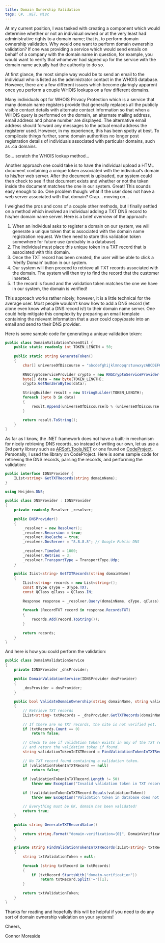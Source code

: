 ```yaml
---
title: Domain Ownership Validation
tags: C#, .NET, Misc
---
```


At my current position, I was tasked with creating a component which would determine 
whether or not an individual owned or at the very least had administrative rights to a 
domain name; that is, to perform domain ownership validation. Why would one want to 
perform domain ownership validation? If one was providing a service which would send 
emails on behalf of a company with the domain name in question, for example, you would 
want to verify that whomever had signed up for the service with the domain name actually 
had the authority to do so.  
  
At first glance, the most simple way would be to send an email to the individual who 
is listed as the administrator contact in the WHOIS database. However, there are a few 
different issues which become glaringly apparent once you perform a couple WHOIS lookups 
on a few different domains.  
  
Many individuals opt for WHOIS Privacy Protection which is a service that many domain 
name registers provide that generally replaces all the publicly visible contact details 
with alternate contact information so that when a WHOIS query is performed on the domain, 
an alternate mailing address, email address and phone number are displayed. The alternative 
email address should forward any messages to the actual email address the registerer used. 
However, in my experience, this has been spotty at best. To complicate things further, some 
domain authorities no longer post registration details of individuals associated with 
particular domains, such as .ca domains.  
  
So… scratch the WHOIS lookup method…  
  
Another approach one could take is to have the individual upload a HTML document containing a 
unique token associated with the individual’s domain to his/her web server. After the document is 
uploaded, our system could then check to see if that document exists and whether or not the token 
inside the document matches the one in our system. Great! This sounds easy enough to do. One problem 
though: what if the user does not have a web server associated with that 
domain? Crap… moving on…  
  
I weighed the pros and cons of a couple other methods, but I finally settled on a method which 
involved an individual adding a TXT DNS record to his/her domain name server. Here is a brief 
overview of the approach:  
  
1. When an individual asks to register a domain on our system, we will generate a 
unique token that is associated with the domain name registration request. We then need 
to store this validation token somewhere for future use (probably in a database).  
2. The individual must place this unique token in a TXT record that is associated 
with this domain.  
3. Once the TXT record has been created, the user will be able to click 
a ‘Verify Domain’ button in our system.  
4. Our system will then proceed to retrieve all TXT records associated 
with the domain. The system will then try to find the record that the 
customer inserted.  
5. If the record is found and the validation token matches the one we have 
in our system, the domain is verified!  

This approach works rather nicely; however, it is a little technical for the average 
user. Most people wouldn’t know how to add a DNS record (let alone even know what a 
DNS record is!) to their domain name server. One could help mitigate this complexity by 
preparing an email template containing the relevant information that a user could copy/paste 
into an email and send to their DNS provider.  
  
Here is some sample code for generating a unique validation token:  
  
```cs
public class DomainValidationTokenUtil {
    public static readonly int TOKEN_LENGTH = 50;        
 
    public static string GenerateToken()
    {
        char[] universeOfDiscourse = "abcdefghijklmnopqrstuvwxyzABCDEFGHIJKLMNOPQRSTUVWXYZ1234567890".ToCharArray();
            
        RNGCryptoServiceProvider crypto = new RNGCryptoServiceProvider();
        byte[] data = new byte[TOKEN_LENGTH];
        crypto.GetNonZeroBytes(data);
 
        StringBuilder result = new StringBuilder(TOKEN_LENGTH);
        foreach (byte b in data)
        {
            result.Append(universeOfDiscourse[b % (universeOfDiscourse.Length - 1)]);
        }
            
        return result.ToString();
    }
}
```
  
As far as I know, the .NET framework does not have a built-in mechanism for 
nicely retrieving DNS records, so instead of writing our own, let us use a 3rd party 
library such as [ARSoft.Tools.NET](http://arsofttoolsnet.codeplex.com/) or one found on 
[CodeProject](http://www.codeproject.com/Articles/23673/DNS-NET-Resolver-C). Personally, 
I used the library on CodeProject. Here is some sample code for retrieving the DNS 
records, parsing the records, and performing the validation:  
  
```cs
public interface IDNSProvider {
    IList<string> GetTXTRecords(string domainName);
}
```

```cs
using Heijden.DNS;
 
public class DNSProvider : IDNSProvider
{
    private readonly Resolver _resolver;
 
    public DNSProvider()
    {
        _resolver = new Resolver();
        _resolver.Recursion = true;
        _resolver.UseCache = true;
        _resolver.DnsServer = "8.8.8.8"; // Google Public DNS
 
        _resolver.TimeOut = 1000;
        _resolver.Retries = 3;
        _resolver.TransportType = TransportType.Udp;
    }
 
    public IList<string> GetTXTRecords(string domainName)
    {
        IList<string> records = new List<string>();
        const QType qType = QType.TXT;
        const QClass qClass = QClass.IN;
 
        Response response = _resolver.Query(domainName, qType, qClass);
 
        foreach (RecordTXT record in response.RecordsTXT)
        {
            records.Add(record.ToString());
        }
 
        return records;
    }
}
```

And here is how you could perform the validation:  

```cs
public class DomainValidationService
{
    private IDNSProvider _dnsProvider;
 
    public DomainValidationService(IDNSProvider dnsProvider)
    {
        _dnsProvider = dnsProvider;
    }
 
    public bool ValidateDomainOwnership(string domainName, string validationToken)
    {
        // Retrieve TXT records
        IList<string> txtRecords = _dnsProvider.GetTXTRecords(domainName);
 
        // If there are no TXT records, the site is not verified yet.
        if (txtRecords.Count == 0)
            return false;
 
        // Check to see if validation token exists in any of the TXT records found
        // and return the validation token if found.
        string validationTokenInTXTRecord = FindValidationTokenInTXTRecords(txtRecords, validationToken);
 
        // No TXT record found containing a validation token.
        if (validationTokenInTXTRecord == null)
            return false;
 
        if (validationTokenInTXTRecord.Length != 50)
            throw new Exception("Invalid validation token in TXT record.");
 
        if (!validationTokenInTXTRecord.Equals(validationToken))
            throw new Exception("Validation token in database does not match token in TXT record.");
 
        // Everything must be OK, domain has been validated!
        return true;
    }
 
    public string GenerateTXTRecordValue()
    {
        return string.Format("domain-verification={0}", DomainVerificationTokenUtil.GenerateToken());
    }
 
    private string FindValidationTokenInTXTRecords(IList<string> txtRecords, string validationToken)
    {
        string txtValidationToken = null;
 
        foreach (string txtRecord in txtRecords)
        {
            if (txtRecord.StartsWith("domain-verification"))
                return txtRecord.Split('=')[1];
        }
 
        return txtValidationToken;
    }
}
```

Thanks for reading and hopefully this will be helpful if you need to do any sort of 
domain ownership validation on your systems!  
  
Cheers,  
  
Connor Moreside
